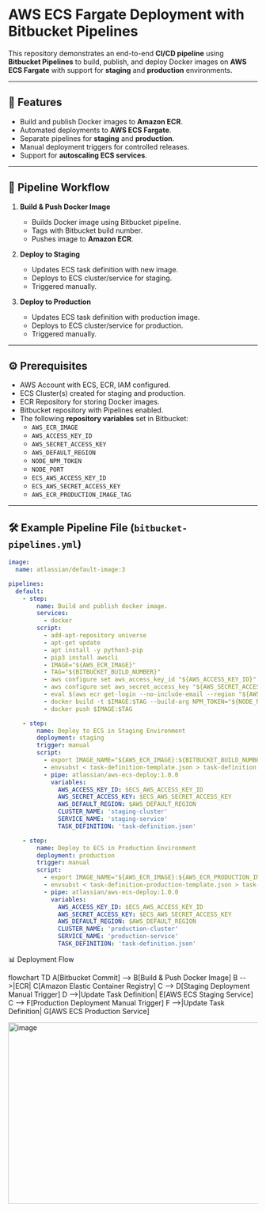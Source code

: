 # AWS ECS Fargate Deployment with Bitbucket Pipelines

This repository demonstrates an end-to-end **CI/CD pipeline** using **Bitbucket Pipelines** to build, publish, and deploy Docker images on **AWS ECS Fargate** with support for **staging** and **production** environments.

---

## 🚀 Features
- Build and publish Docker images to **Amazon ECR**.
- Automated deployments to **AWS ECS Fargate**.
- Separate pipelines for **staging** and **production**.
- Manual deployment triggers for controlled releases.
- Support for **autoscaling ECS services**.

---

## 📂 Pipeline Workflow
1. **Build & Push Docker Image**
   - Builds Docker image using Bitbucket pipeline.
   - Tags with Bitbucket build number.
   - Pushes image to **Amazon ECR**.

2. **Deploy to Staging**
   - Updates ECS task definition with new image.
   - Deploys to ECS cluster/service for staging.
   - Triggered manually.

3. **Deploy to Production**
   - Updates ECS task definition with production image.
   - Deploys to ECS cluster/service for production.
   - Triggered manually.

---

## ⚙️ Prerequisites
- AWS Account with ECS, ECR, IAM configured.
- ECS Cluster(s) created for staging and production.
- ECR Repository for storing Docker images.
- Bitbucket repository with Pipelines enabled.
- The following **repository variables** set in Bitbucket:
  - `AWS_ECR_IMAGE`
  - `AWS_ACCESS_KEY_ID`
  - `AWS_SECRET_ACCESS_KEY`
  - `AWS_DEFAULT_REGION`
  - `NODE_NPM_TOKEN`
  - `NODE_PORT`
  - `ECS_AWS_ACCESS_KEY_ID`
  - `ECS_AWS_SECRET_ACCESS_KEY`
  - `AWS_ECR_PRODUCTION_IMAGE_TAG`

---

## 🛠️ Example Pipeline File (`bitbucket-pipelines.yml`)
```yaml
image:
  name: atlassian/default-image:3

pipelines:
  default:
    - step:
        name: Build and publish docker image.
        services:
          - docker
        script:
          - add-apt-repository universe
          - apt-get update
          - apt install -y python3-pip
          - pip3 install awscli
          - IMAGE="${AWS_ECR_IMAGE}"
          - TAG="${BITBUCKET_BUILD_NUMBER}"
          - aws configure set aws_access_key_id "${AWS_ACCESS_KEY_ID}"
          - aws configure set aws_secret_access_key "${AWS_SECRET_ACCESS_KEY}"
          - eval $(aws ecr get-login --no-include-email --region "${AWS_DEFAULT_REGION}" | sed 's;https://;;g')
          - docker build -t $IMAGE:$TAG --build-arg NPM_TOKEN="${NODE_NPM_TOKEN}" --build-arg PORT="${NODE_PORT}" .
          - docker push $IMAGE:$TAG

    - step:
        name: Deploy to ECS in Staging Environment
        deployment: staging
        trigger: manual
        script:
          - export IMAGE_NAME="${AWS_ECR_IMAGE}:${BITBUCKET_BUILD_NUMBER}"
          - envsubst < task-definition-template.json > task-definition.json
          - pipe: atlassian/aws-ecs-deploy:1.0.0
            variables:
              AWS_ACCESS_KEY_ID: $ECS_AWS_ACCESS_KEY_ID
              AWS_SECRET_ACCESS_KEY: $ECS_AWS_SECRET_ACCESS_KEY
              AWS_DEFAULT_REGION: $AWS_DEFAULT_REGION
              CLUSTER_NAME: 'staging-cluster'
              SERVICE_NAME: 'staging-service'
              TASK_DEFINITION: 'task-definition.json'

    - step:
        name: Deploy to ECS in Production Environment
        deployment: production
        trigger: manual
        script:
          - export IMAGE_NAME="${AWS_ECR_IMAGE}:${AWS_ECR_PRODUCTION_IMAGE_TAG}"
          - envsubst < task-definition-production-template.json > task-definition.json
          - pipe: atlassian/aws-ecs-deploy:1.0.0
            variables:
              AWS_ACCESS_KEY_ID: $ECS_AWS_ACCESS_KEY_ID
              AWS_SECRET_ACCESS_KEY: $ECS_AWS_SECRET_ACCESS_KEY
              AWS_DEFAULT_REGION: $AWS_DEFAULT_REGION
              CLUSTER_NAME: 'production-cluster'
              SERVICE_NAME: 'production-service'
              TASK_DEFINITION: 'task-definition.json'


```

📊 Deployment Flow

flowchart TD
  A[Bitbucket Commit] --> B[Build & Push Docker Image]
  B -->|ECR| C[Amazon Elastic Container Registry]
  C --> D[Staging Deployment Manual Trigger]
  D -->|Update Task Definition| E[AWS ECS Staging Service]
  C --> F[Production Deployment Manual Trigger]
  F -->|Update Task Definition| G[AWS ECS Production Service]

<img width="1193" height="367" alt="image" src="https://github.com/user-attachments/assets/3a9bb13f-d65c-4c5d-bbdf-c1f7c0f4cd1c" />

